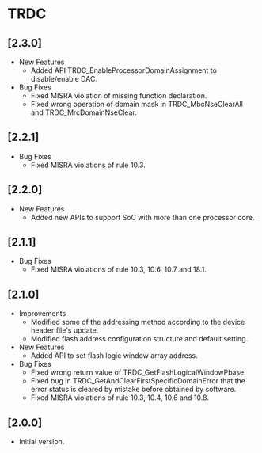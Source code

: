 # TRDC

## [2.3.0]

- New Features
  - Added API TRDC_EnableProcessorDomainAssignment to disable/enable DAC.
- Bug Fixes
  - Fixed MISRA violation of missing function declaration.
  - Fixed wrong operation of domain mask in TRDC_MbcNseClearAll and TRDC_MrcDomainNseClear.

## [2.2.1]

- Bug Fixes
  - Fixed MISRA violations of rule 10.3.

## [2.2.0]

- New Features
  - Added new APIs to support SoC with more than one processor core.

## [2.1.1]

- Bug Fixes
  - Fixed MISRA violations of rule 10.3, 10.6, 10.7 and 18.1.

## [2.1.0]

- Improvements
  - Modified some of the addressing method according to the device header file's update.
  - Modified flash address configuration structure and default setting.
- New Features
  - Added API to set flash logic window array address.
- Bug Fixes
  - Fixed wrong return value of TRDC_GetFlashLogicalWindowPbase.
  - Fixed bug in TRDC_GetAndClearFirstSpecificDomainError that the error status is cleared by mistake
    before obtained by software.
  - Fixed MISRA violations of rule 10.3, 10.4, 10.6 and 10.8.

## [2.0.0]

- Initial version.

